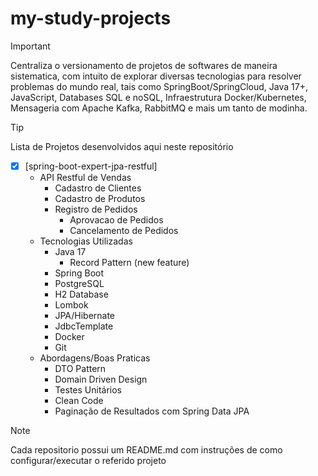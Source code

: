 # my-study-projects
>[!IMPORTANT]
>Centraliza o versionamento de projetos de softwares de maneira sistematica, com intuito de explorar diversas tecnologias para resolver problemas do mundo real, tais como SpringBoot/SpringCloud, Java 17+, JavaScript, Databases SQL e noSQL, Infraestrutura Docker/Kubernetes, Mensageria com Apache Kafka, RabbitMQ e mais um tanto de modinha.

>[!TIP]
> Lista de Projetos desenvolvidos aqui neste repositório

- [x] [spring-boot-expert-jpa-restful]
  - API Restful de Vendas
    - Cadastro de Clientes
    - Cadastro de Produtos
    - Registro de Pedidos
      - Aprovacao de Pedidos
      - Cancelamento de Pedidos
  - Tecnologias Utilizadas
    - Java 17
      - Record Pattern (new feature)
    - Spring Boot 
    - PostgreSQL
    - H2 Database
    - Lombok
    - JPA/Hibernate
    - JdbcTemplate
    - Docker
    - Git
  - Abordagens/Boas Praticas
    - DTO Pattern
    - Domain Driven Design
    - Testes Unitários
    - Clean Code
    - Paginação de Resultados com Spring Data JPA


> [!NOTE]
> Cada repositorio possui um README.md com instruções de como configurar/executar o referido projeto
